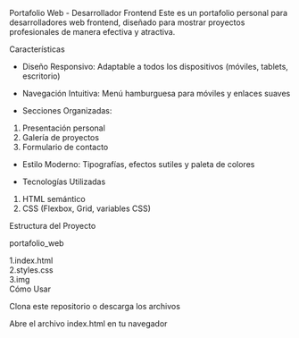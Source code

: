 Portafolio Web - Desarrollador Frontend
Este es un portafolio personal para desarrolladores web frontend, diseñado para mostrar proyectos profesionales de manera efectiva y atractiva.

Características
- Diseño Responsivo: Adaptable a todos los dispositivos (móviles, tablets, escritorio)
  
- Navegación Intuitiva: Menú hamburguesa para móviles y enlaces suaves

- Secciones Organizadas:
1. Presentación personal 
2. Galería de proyectos
3. Formulario de contacto
   
- Estilo Moderno: Tipografías, efectos sutiles y paleta de colores

- Tecnologías Utilizadas
1. HTML semántico
2. CSS (Flexbox, Grid, variables CSS)


Estructura del Proyecto

portafolio_web

1.index.html          
2.styles.css          
3.img        
Cómo Usar

Clona este repositorio o descarga los archivos

Abre el archivo index.html en tu navegador

